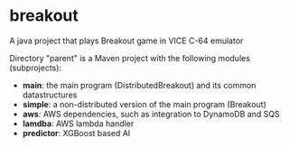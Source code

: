 # breakout
A java project that plays Breakout game in VICE C-64 emulator

Directory "parent" is a Maven project with the following modules (subprojects):
* **main**: the main program (DistributedBreakout) and its common datastructures
* **simple**: a non-distributed version of the main program (Breakout)
* **aws**: AWS dependencies, such as integration to DynamoDB and SQS
* **lamdba**: AWS lambda handler
* **predictor**: XGBoost based AI
